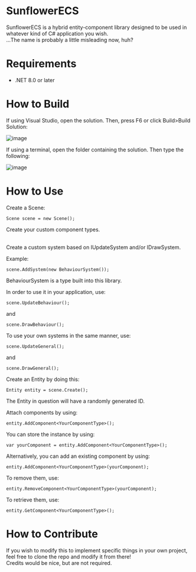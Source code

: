 # SunflowerECS
 
SunflowerECS is a hybrid entity-component library designed to be used in whatever kind of C# application you wish.<br>
...The name is probably a little misleading now, huh?

# Requirements
- .NET 8.0 or later

# How to Build
If using Visual Studio, open the solution. Then, press F6 or click Build>Build Solution:

![image](https://github.com/user-attachments/assets/8157cf46-2aaa-4f9c-b215-752d5cabe013)

If using a terminal, open the folder containing the solution. Then type the following:

![image](https://github.com/user-attachments/assets/da9c48dd-bfc5-4503-8577-fcf7ca41dbdb)


# How to Use

Create a Scene:

```Scene scene = new Scene();```

Create your custom component types.<br><br>

Create a custom system based on IUpdateSystem and/or IDrawSystem.

Example:

```scene.AddSystem(new BehaviourSystem());```

BehaviourSystem is a type built into this library.

In order to use it in your application, use:

```scene.UpdateBehaviour();```

and

```scene.DrawBehaviour();```

To use your own systems in the same manner, use:

```scene.UpdateGeneral();```

and

```scene.DrawGeneral();```

Create an Entity by doing this:

```Entity entity = scene.Create();```

The Entity in question will have a randomly generated ID.

Attach components by using:

```entity.AddComponent<YourComponentType>();```

You can store the instance by using:

```var yourComponent = entity.AddComponent<YourComponentType>();```

Alternatively, you can add an existing component by using:

```entity.AddComponent<YourComponentType>(yourComponent);```

To remove them, use:

```entity.RemoveComponent<YourComponentType>(yourComponent);```

To retrieve them, use:

```entity.GetComponent<YourComponentType>();```

# How to Contribute

If you wish to modify this to implement specific things in your own project, feel free to clone the repo and modify it from there!<br>
Credits would be nice, but are not required.
